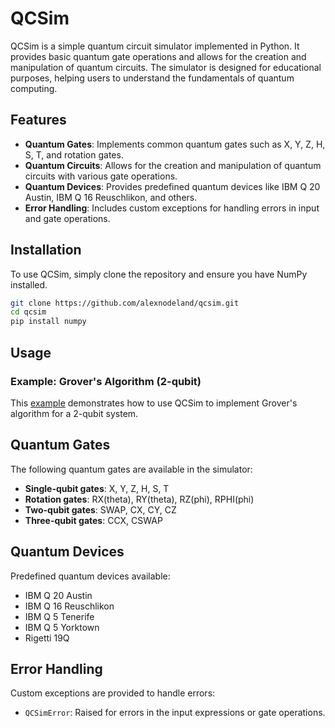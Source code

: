 # QCSim

QCSim is a simple quantum circuit simulator implemented in Python. It provides basic quantum gate operations and allows for the creation and manipulation of quantum circuits. The simulator is designed for educational purposes, helping users to understand the fundamentals of quantum computing.

## Features

- **Quantum Gates**: Implements common quantum gates such as X, Y, Z, H, S, T, and rotation gates.
- **Quantum Circuits**: Allows for the creation and manipulation of quantum circuits with various gate operations.
- **Quantum Devices**: Provides predefined quantum devices like IBM Q 20 Austin, IBM Q 16 Reuschlikon, and others.
- **Error Handling**: Includes custom exceptions for handling errors in input and gate operations.

## Installation

To use QCSim, simply clone the repository and ensure you have NumPy installed.

```bash
git clone https://github.com/alexnodeland/qcsim.git
cd qcsim
pip install numpy
```

## Usage

### Example: Grover's Algorithm (2-qubit)

This [example](grover_2_qubit.py) demonstrates how to use QCSim to implement Grover's algorithm for a 2-qubit system.

## Quantum Gates

The following quantum gates are available in the simulator:

- **Single-qubit gates**: X, Y, Z, H, S, T
- **Rotation gates**: RX(theta), RY(theta), RZ(phi), RPHI(phi)
- **Two-qubit gates**: SWAP, CX, CY, CZ
- **Three-qubit gates**: CCX, CSWAP

## Quantum Devices

Predefined quantum devices available:

- IBM Q 20 Austin
- IBM Q 16 Reuschlikon
- IBM Q 5 Tenerife
- IBM Q 5 Yorktown
- Rigetti 19Q

## Error Handling

Custom exceptions are provided to handle errors:

- `QCSimError`: Raised for errors in the input expressions or gate operations.

